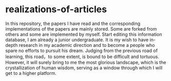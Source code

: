 # realizations-of-articles
In this repository, the papers I have read and the corresponding implementations of the papers are mainly stored.  Some are forked from others and some are implemented by myself. Start editing this information database, I am already a junior undergraduate.
It is my wish to have in-depth research in my academic direction and to become a people who spare no efforts to pursuit his dream. Judging from the previous road of learning, this road，to some extent, is bound to be difficult and tortuous. However, it will surely bring to me the most glorious landscape, which is the crystallization of human wisdom, serving as a window through which I will get to a higher platform.

